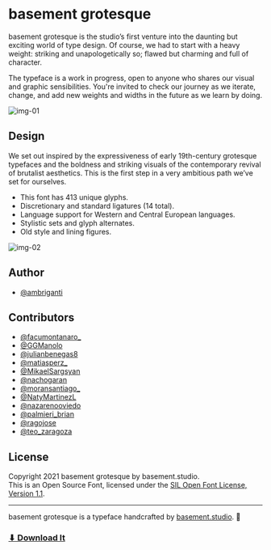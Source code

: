 # basement grotesque

basement grotesque is the studio’s first venture into the daunting but exciting world of type design. Of course, we had to start with a heavy weight: striking and unapologetically so; flawed but charming and full of character.

The typeface is a work in progress, open to anyone who shares our visual and graphic sensibilities. You're invited to check our journey as we iterate, change, and add new weights and widths in the future as we learn by doing.

![img-01](https://user-images.githubusercontent.com/89411566/130509050-58e43fea-6a0e-4c1a-bd4e-5eeaaf500451.png)

## **Design**

We set out inspired by the expressiveness of early 19th-century grotesque typefaces and the boldness and striking visuals of the contemporary revival of brutalist aesthetics. This is the first step in a very ambitious path we’ve set for ourselves.

- This font has 413 unique glyphs.
- Discretionary and standard ligatures (14 total).
- Language support for Western and Central European languages.
- Stylistic sets and glyph alternates.
- Old style and lining figures.

![img-02](https://user-images.githubusercontent.com/89411566/130511472-5fd8fba5-7315-4da8-b5c2-253d8f554011.png)

## Author

- [@ambriganti](https://twitter.com/ambriganti)

## Contributors

- [@facumontanaro_](https://twitter.com/facumontanaro_)
- [@GGManolo](https://twitter.com/GGManolo)
- [@julianbenegas8](https://twitter.com/julianbenegas8)
- [@matiasperz_](https://twitter.com/matiasperz_)
- [@MikaelSargsyan](https://twitter.com/MikaelSargsyan)
- [@nachogaran](https://twitter.com/nachogaran)
- [@moransantiago_](https://twitter.com/moransantiago_)
- [@NatyMartinezL](https://twitter.com/NatyMartinezL)
- [@nazarenooviedo](https://twitter.com/nazarenooviedo)
- [@palmieri_brian](https://twitter.com/palmieri_brian)
- [@ragojose](https://twitter.com/ragojose)
- [@teo_zaragoza](https://twitter.com/teo_zaragoza)

## **License**

Copyright 2021 basement grotesque by basement.studio. </br>
This is an Open Source Font, licensed under the [SIL Open Font License, Version 1.1](https://github.com/basementstudio/basement-grotesque/blob/master/LICENSE.txt).

---
basement grotesque is a typeface handcrafted by [basement.studio](https://basement.studio/). 🏴
### **[⬇︎ Download It](https://grotesque.basement.studio/)**
